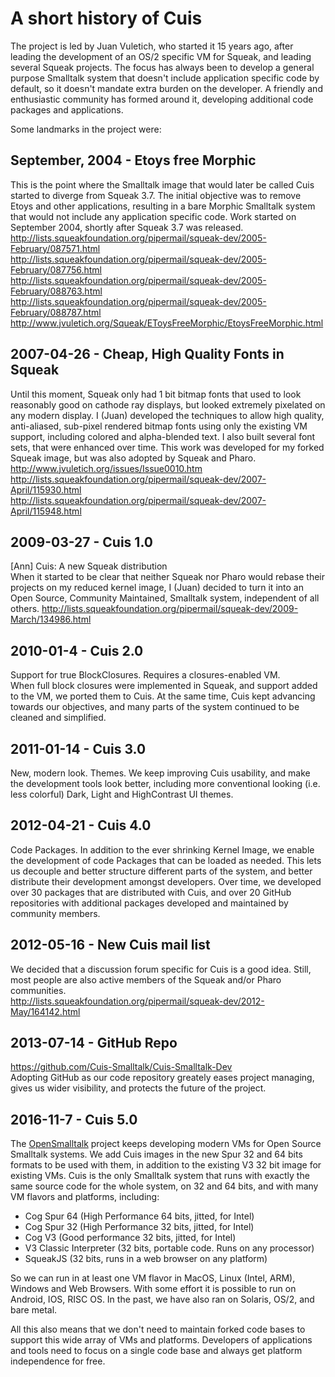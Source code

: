 # A short history of Cuis #

The project is led by Juan Vuletich, who started it 15 years ago, after leading the development of an OS/2 specific VM for Squeak, and leading several Squeak projects. The focus has always been to develop a general purpose Smalltalk system that doesn't include application specific code by default, so it doesn't mandate extra burden on the developer. A friendly and enthusiastic community has formed around it, developing additional code packages and applications.

Some landmarks in the project were:

## September, 2004 - Etoys free Morphic ##
This is the point where the Smalltalk image that would later be called Cuis started to diverge from Squeak 3.7. The initial objective was to remove Etoys and other applications, resulting in a bare Morphic Smalltalk system that would not include any application specific code. Work started on September 2004, shortly after Squeak 3.7 was released.  
http://lists.squeakfoundation.org/pipermail/squeak-dev/2005-February/087571.html  
http://lists.squeakfoundation.org/pipermail/squeak-dev/2005-February/087756.html  
http://lists.squeakfoundation.org/pipermail/squeak-dev/2005-February/088763.html  
http://lists.squeakfoundation.org/pipermail/squeak-dev/2005-February/088787.html  
http://www.jvuletich.org/Squeak/EToysFreeMorphic/EtoysFreeMorphic.html  

## 2007-04-26 - Cheap, High Quality Fonts in Squeak ##
Until this moment, Squeak only had 1 bit bitmap fonts that used to look reasonably good on cathode ray displays, but looked extremely pixelated on any modern display. I (Juan) developed the techniques to allow high quality, anti-aliased, sub-pixel rendered bitmap fonts using only the existing VM support, including colored and alpha-blended text. I also built several font sets, that were enhanced over time. This work was developed for my forked Squeak image, but was also adopted by Squeak and Pharo.  
http://www.jvuletich.org/issues/Issue0010.htm  
http://lists.squeakfoundation.org/pipermail/squeak-dev/2007-April/115930.html  
http://lists.squeakfoundation.org/pipermail/squeak-dev/2007-April/115948.html  

## 2009-03-27 - Cuis 1.0 ##
[Ann] Cuis: A new Squeak distribution  
When it started to be clear that neither Squeak nor Pharo would rebase their projects on my reduced kernel image, I (Juan) decided to turn it into an Open Source, Community Maintained, Smalltalk system, independent of all others.
http://lists.squeakfoundation.org/pipermail/squeak-dev/2009-March/134986.html  

## 2010-01-4 - Cuis 2.0 ##
Support for true BlockClosures. Requires a closures-enabled VM.  
When full block closures were implemented in Squeak, and support added to the VM, we ported them to Cuis. At the same time, Cuis kept advancing towards our objectives, and many parts of the system continued to be cleaned and simplified.

## 2011-01-14 - Cuis 3.0 ##
New, modern look. Themes. We keep improving Cuis usability, and make the development tools look better, including more conventional looking (i.e. less colorful) Dark, Light and HighContrast UI themes.   

## 2012-04-21 - Cuis 4.0 ##
Code Packages. In addition to the ever shrinking Kernel Image, we enable the development of code Packages that can be loaded as needed. This lets us decouple and better structure different parts of the system, and better distribute their development amongst developers. Over time, we developed over 30 packages that are distributed with Cuis, and over 20 GitHub repositories with additional packages developed and maintained by community members.   

## 2012-05-16 - New Cuis mail list ##
We decided that a discussion forum specific for Cuis is a good idea. Still, most people are also active members of the Squeak and/or Pharo communities.  
http://lists.squeakfoundation.org/pipermail/squeak-dev/2012-May/164142.html  

## 2013-07-14 - GitHub Repo ##
https://github.com/Cuis-Smalltalk/Cuis-Smalltalk-Dev  
Adopting GitHub as our code repository greately eases project managing, gives us wider visibility, and protects the future of the project.

## 2016-11-7 - Cuis 5.0 ##
The [OpenSmalltalk](http://www.opensmalltalk.org) project keeps developing modern VMs for Open Source Smalltalk systems. We add Cuis images in the new Spur 32 and 64 bits formats to be used with them, in addition to the existing V3 32 bit image for existing VMs. Cuis is the only Smalltalk system that runs with exactly the same source code for the whole system, on 32 and 64 bits, and with many VM flavors and platforms, including:
- Cog Spur 64 (High Performance 64 bits, jitted, for Intel)  
- Cog Spur 32 (High Performance 32 bits, jitted, for Intel)  
- Cog V3  (Good performance 32 bits, jitted, for Intel) 
- V3 Classic Interpreter (32 bits, portable code. Runs on any processor)  
- SqueakJS (32 bits, runs in a web browser on any platform)  

So we can run in at least one VM flavor in MacOS, Linux (Intel, ARM), Windows and Web Browsers. With some effort it is possible to run on Android, IOS, RISC OS. In the past, we have also ran on Solaris, OS/2, and bare metal.  

All this also means that we don't need to maintain forked code bases to support this wide array of VMs and platforms. Developers of applications and tools need to focus on a single code base and always get platform independence for free.   
